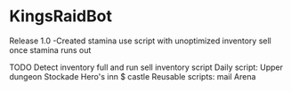 # KingsRaidBot

Release 1.0
-Created stamina use script with unoptimized inventory sell once stamina runs out

TODO
Detect inventory full and run sell inventory script
Daily script:
  Upper dungeon
  Stockade
  Hero's inn
  $ castle
Reusable scripts:
  mail
  Arena
